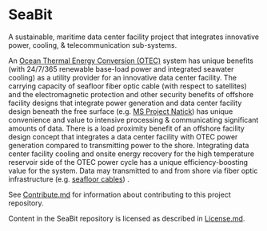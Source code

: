 # SeaBit
A sustainable, maritime data center facility project that integrates innovative power, cooling, & telecommunication sub-systems.

An [Ocean Thermal Energy Conversion (OTEC)](https://en.wikipedia.org/wiki/Ocean_thermal_energy_conversion) system has unique benefits (with 24/7/365 renewable base-load power and integrated seawater cooling) as a utility provider for an innovative data center facility.  The carrying capacity of seafloor fiber optic cable (with respect to satellites) and the electromagnetic protection and other security benefits of offshore facility designs that integrate power generation and data center facility design beneath the free surface (e.g. [MS Project Natick](http://natick.research.microsoft.com/)) has unique convenience and value to intensive processing & communicating significant amounts of data.  There is a load proximity benefit of an offshore facility design concept that integrates a data center facility with OTEC power generation compared to transmitting power to the shore.  Integrating data center facility cooling and onsite energy recovery for the high temperature reservoir side of the OTEC power cycle has a unique efficiency-boosting value for the system. Data may transmitted to and from shore via fiber optic infrastructure (e.g. [seafloor cables](http://submarine-cable-map-2016.telegeography.com/)) .

See [Contribute.md](https://github.com/BEICBIM/SeaBit/blob/master/Contribute.md) for information about contributing to this project repository.

Content in the SeaBit repository is licensed as described in [License.md](https://github.com/BEICBIM/SeaBit/blob/master/License.md).
